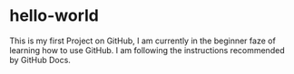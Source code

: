 # hello-world
This is my first Project on GitHub, I am currently in the beginner faze of learning how to use GitHub. I am following the instructions recommended by GitHub Docs. 

